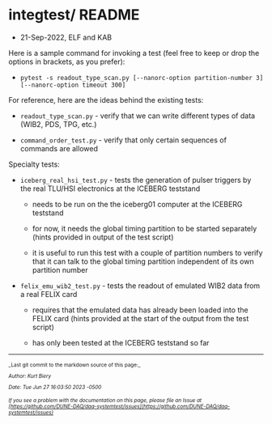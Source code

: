 # integtest/ README


* 21-Sep-2022, ELF and KAB

Here is a sample command for invoking a test (feel free to keep or drop the options in brackets, as you prefer):


* `pytest -s readout_type_scan.py [--nanorc-option partition-number 3] [--nanorc-option timeout 300]`

For reference, here are the ideas behind the existing tests:

* `readout_type_scan.py` - verify that we can write different types of data (WIB2, PDS, TPG, etc.)

* `command_order_test.py` - verify that only certain sequences of commands are allowed

Specialty tests:

* `iceberg_real_hsi_test.py` - tests the generation of pulser triggers by the real TLU/HSI electronics at the ICEBERG teststand

    * needs to be run on the the iceberg01 computer at the ICEBERG teststand

    * for now, it needs the global timing partition to be started separately (hints provided in output of the test script)

    * it is useful to run this test with a couple of partition numbers to verify that it can talk to the global timing partition independent of its own partition number


* `felix_emu_wib2_test.py` - tests the readout of emulated WIB2 data from a real FELIX card

    * requires that the emulated data has already been loaded into the FELIX card (hints provided at the start of the output from the test script)

    * has only been tested at the ICEBERG teststand so far


-----

<font size="1">
_Last git commit to the markdown source of this page:_


_Author: Kurt Biery_

_Date: Tue Jun 27 16:03:50 2023 -0500_

_If you see a problem with the documentation on this page, please file an Issue at [https://github.com/DUNE-DAQ/daq-systemtest/issues](https://github.com/DUNE-DAQ/daq-systemtest/issues)_
</font>
